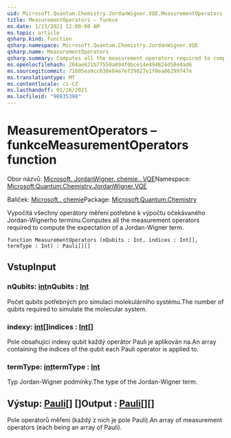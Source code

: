 ```yaml
---
uid: Microsoft.Quantum.Chemistry.JordanWigner.VQE.MeasurementOperators
title: MeasurementOperators – funkce
ms.date: 1/23/2021 12:00:00 AM
ms.topic: article
qsharp.kind: function
qsharp.namespace: Microsoft.Quantum.Chemistry.JordanWigner.VQE
qsharp.name: MeasurementOperators
qsharp.summary: Computes all the measurement operators required to compute the expectation of a Jordan-Wigner term.
ms.openlocfilehash: 204ae621b77559a894f0bce14e494824d58e4ad6
ms.sourcegitcommit: 71605ea9cc630e84e7ef29027e1f0ea06299747e
ms.translationtype: MT
ms.contentlocale: cs-CZ
ms.lasthandoff: 01/26/2021
ms.locfileid: "98835398"
---
```

# <a name="measurementoperators-function"></a><span data-ttu-id="db797-102">MeasurementOperators – funkce</span><span class="sxs-lookup"><span data-stu-id="db797-102">MeasurementOperators function</span></span>

<span data-ttu-id="db797-103">Obor názvů: [Microsoft. JordanWigner. chemie.. VQE](xref:Microsoft.Quantum.Chemistry.JordanWigner.VQE)</span><span class="sxs-lookup"><span data-stu-id="db797-103">Namespace: [Microsoft.Quantum.Chemistry.JordanWigner.VQE](xref:Microsoft.Quantum.Chemistry.JordanWigner.VQE)</span></span>

<span data-ttu-id="db797-104">Balíček: [Microsoft.. chemie](https://nuget.org/packages/Microsoft.Quantum.Chemistry)</span><span class="sxs-lookup"><span data-stu-id="db797-104">Package: [Microsoft.Quantum.Chemistry](https://nuget.org/packages/Microsoft.Quantum.Chemistry)</span></span>


<span data-ttu-id="db797-105">Vypočítá všechny operátory měření potřebné k výpočtu očekávaného Jordan-Wignerho termínu.</span><span class="sxs-lookup"><span data-stu-id="db797-105">Computes all the measurement operators required to compute the expectation of a Jordan-Wigner term.</span></span>

```qsharp
function MeasurementOperators (nQubits : Int, indices : Int[], termType : Int) : Pauli[][]
```


## <a name="input"></a><span data-ttu-id="db797-106">Vstup</span><span class="sxs-lookup"><span data-stu-id="db797-106">Input</span></span>

### <a name="nqubits--int"></a><span data-ttu-id="db797-107">nQubits: [int](xref:microsoft.quantum.lang-ref.int)</span><span class="sxs-lookup"><span data-stu-id="db797-107">nQubits : [Int](xref:microsoft.quantum.lang-ref.int)</span></span>

<span data-ttu-id="db797-108">Počet qubits potřebných pro simulaci molekulárního systému.</span><span class="sxs-lookup"><span data-stu-id="db797-108">The number of qubits required to simulate the molecular system.</span></span>


### <a name="indices--int"></a><span data-ttu-id="db797-109">indexy: [int](xref:microsoft.quantum.lang-ref.int)[]</span><span class="sxs-lookup"><span data-stu-id="db797-109">indices : [Int](xref:microsoft.quantum.lang-ref.int)[]</span></span>

<span data-ttu-id="db797-110">Pole obsahující indexy qubit každý operátor Pauli je aplikován na.</span><span class="sxs-lookup"><span data-stu-id="db797-110">An array containing the indices of the qubit each Pauli operator is applied to.</span></span>


### <a name="termtype--int"></a><span data-ttu-id="db797-111">termType: [int](xref:microsoft.quantum.lang-ref.int)</span><span class="sxs-lookup"><span data-stu-id="db797-111">termType : [Int](xref:microsoft.quantum.lang-ref.int)</span></span>

<span data-ttu-id="db797-112">Typ Jordan-Wigner podmínky.</span><span class="sxs-lookup"><span data-stu-id="db797-112">The type of the Jordan-Wigner term.</span></span>



## <a name="output--pauli"></a><span data-ttu-id="db797-113">Výstup: [Pauli](xref:microsoft.quantum.lang-ref.pauli)[] []</span><span class="sxs-lookup"><span data-stu-id="db797-113">Output : [Pauli](xref:microsoft.quantum.lang-ref.pauli)[][]</span></span>

<span data-ttu-id="db797-114">Pole operátorů měření (každý z nich je pole Pauli).</span><span class="sxs-lookup"><span data-stu-id="db797-114">An array of measurement operators (each being an array of Pauli).</span></span>